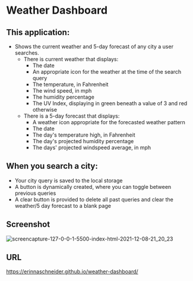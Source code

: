 # Weather Dashboard 

## This application:
* Shows the current weather and 5-day forecast of any city a user searches.
    * There is current weather that displays:
        * The date
        * An appropriate icon for the weather at the time of the search query
        * The temperature, in Fahrenheit
        * The wind speed, in mph
        * The humidity percentage 
        * The UV Index, displaying in green beneath a value of 3 and red otherwise
    * There is a 5-day forecast that displays:
        * A weather icon appropriate for the forecasted weather pattern
        * The date
        * The day's temperature high, in Fahrenheit
        * The day's projected humidity percentage
        * The days' projected windspeed average, in mph

## When you search a city:
* Your city query is saved to the local storage
* A button is dynamically created, where you can toggle between previous queries
* A clear button is provided to delete all past queries and clear the weather/5 day forecast to a blank page

## Screenshot
![screencapture-127-0-0-1-5500-index-html-2021-12-08-21_20_23](https://user-images.githubusercontent.com/90404513/145323409-36d5f3c5-3fa0-4f3b-9c1d-b47657154f4c.png)



## URL
https://erinnaschneider.github.io/weather-dashboard/
